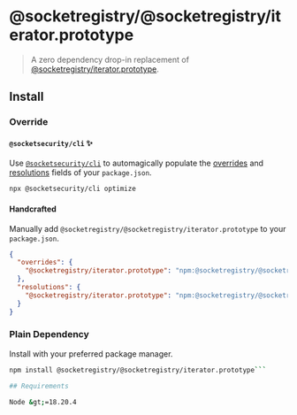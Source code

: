 # @socketregistry/@socketregistry/iterator.prototype

> A zero dependency drop-in replacement of
> [@socketregistry/iterator.prototype](https://www.npmjs.com/package/@socketregistry/iterator.prototype).

## Install

### Override

#### `@socketsecurity/cli` :sparkles:

Use [`@socketsecurity/cli`](https://www.npmjs.com/package/@socketsecurity/cli)
to automagically populate the
[overrides](https://docs.npmjs.com/cli/v9/configuring-npm/package-json#overrides)
and [resolutions](https://yarnpkg.com/configuration/manifest#resolutions) fields
of your `package.json`.

```sh
npx @socketsecurity/cli optimize
```

#### Handcrafted

Manually add `@socketregistry/@socketregistry/iterator.prototype` to your
`package.json`.

```json
{
  "overrides": {
    "@socketregistry/iterator.prototype": "npm:@socketregistry/@socketregistry/iterator.prototype@^1"
  },
  "resolutions": {
    "@socketregistry/iterator.prototype": "npm:@socketregistry/@socketregistry/iterator.prototype@^1"
  }
}
```

### Plain Dependency

Install with your preferred package manager.

````sh
npm install @socketregistry/@socketregistry/iterator.prototype```

## Requirements

Node &gt;=18.20.4
````
